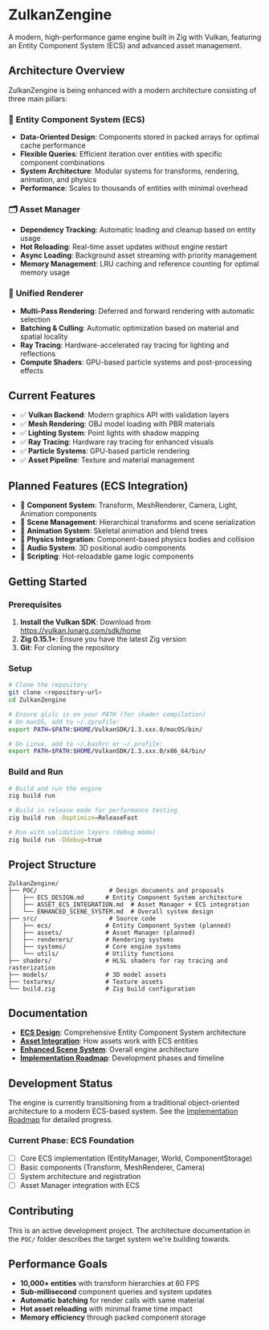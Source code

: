 # ZulkanZengine

A modern, high-performance game engine built in Zig with Vulkan, featuring an Entity Component System (ECS) and advanced asset management.

## Architecture Overview

ZulkanZengine is being enhanced with a modern architecture consisting of three main pillars:

### 🧩 **Entity Component System (ECS)**
- **Data-Oriented Design**: Components stored in packed arrays for optimal cache performance
- **Flexible Queries**: Efficient iteration over entities with specific component combinations  
- **System Architecture**: Modular systems for transforms, rendering, animation, and physics
- **Performance**: Scales to thousands of entities with minimal overhead

### 🗂️ **Asset Manager** 
- **Dependency Tracking**: Automatic loading and cleanup based on entity usage
- **Hot Reloading**: Real-time asset updates without engine restart
- **Async Loading**: Background asset streaming with priority management
- **Memory Management**: LRU caching and reference counting for optimal memory usage

### 🎨 **Unified Renderer**
- **Multi-Pass Rendering**: Deferred and forward rendering with automatic selection
- **Batching & Culling**: Automatic optimization based on material and spatial locality  
- **Ray Tracing**: Hardware-accelerated ray tracing for lighting and reflections
- **Compute Shaders**: GPU-based particle systems and post-processing effects

## Current Features

- ✅ **Vulkan Backend**: Modern graphics API with validation layers
- ✅ **Mesh Rendering**: OBJ model loading with PBR materials
- ✅ **Lighting System**: Point lights with shadow mapping
- ✅ **Ray Tracing**: Hardware ray tracing for enhanced visuals
- ✅ **Particle Systems**: GPU-based particle rendering
- ✅ **Asset Pipeline**: Texture and material management

## Planned Features (ECS Integration)

- 🔄 **Component System**: Transform, MeshRenderer, Camera, Light, Animation components
- 🔄 **Scene Management**: Hierarchical transforms and scene serialization
- 🔄 **Animation System**: Skeletal animation and blend trees
- 🔄 **Physics Integration**: Component-based physics bodies and collision
- 🔄 **Audio System**: 3D positional audio components
- 🔄 **Scripting**: Hot-reloadable game logic components

## Getting Started

### Prerequisites

1. **Install the Vulkan SDK**: Download from https://vulkan.lunarg.com/sdk/home
2. **Zig 0.15.1+**: Ensure you have the latest Zig version
3. **Git**: For cloning the repository

### Setup

```sh
# Clone the repository
git clone <repository-url>
cd ZulkanZengine

# Ensure glslc is on your PATH (for shader compilation)
# On macOS, add to ~/.zprofile:
export PATH=$PATH:$HOME/VulkanSDK/1.3.xxx.0/macOS/bin/

# On Linux, add to ~/.bashrc or ~/.profile:
export PATH=$PATH:$HOME/VulkanSDK/1.3.xxx.0/x86_64/bin/
```

### Build and Run

```sh
# Build and run the engine
zig build run

# Build in release mode for performance testing
zig build run -Doptimize=ReleaseFast

# Run with validation layers (debug mode)
zig build run -Ddebug=true
```

## Project Structure

```
ZulkanZengine/
├── POC/                    # Design documents and proposals
│   ├── ECS_DESIGN.md      # Entity Component System architecture
│   ├── ASSET_ECS_INTEGRATION.md  # Asset Manager + ECS integration
│   └── ENHANCED_SCENE_SYSTEM.md  # Overall system design
├── src/                    # Source code
│   ├── ecs/               # Entity Component System (planned)
│   ├── assets/            # Asset Manager (planned) 
│   ├── renderers/         # Rendering systems
│   ├── systems/           # Core engine systems
│   └── utils/             # Utility functions
├── shaders/               # HLSL shaders for ray tracing and rasterization
├── models/                # 3D model assets
├── textures/              # Texture assets
└── build.zig              # Zig build configuration
```

## Documentation

- **[ECS Design](POC/ECS_DESIGN.md)**: Comprehensive Entity Component System architecture
- **[Asset Integration](POC/ASSET_ECS_INTEGRATION.md)**: How assets work with ECS entities  
- **[Enhanced Scene System](POC/ENHANCED_SCENE_SYSTEM.md)**: Overall engine architecture
- **[Implementation Roadmap](POC/IMPLEMENTATION_ROADMAP.md)**: Development phases and timeline

## Development Status

The engine is currently transitioning from a traditional object-oriented architecture to a modern ECS-based system. See the [Implementation Roadmap](POC/IMPLEMENTATION_ROADMAP.md) for detailed progress.

### Current Phase: ECS Foundation
- [ ] Core ECS implementation (EntityManager, World, ComponentStorage)
- [ ] Basic components (Transform, MeshRenderer, Camera)
- [ ] System architecture and registration
- [ ] Asset Manager integration with ECS

## Contributing

This is an active development project. The architecture documentation in the `POC/` folder describes the target system we're building towards.

## Performance Goals

- **10,000+ entities** with transform hierarchies at 60 FPS
- **Sub-millisecond** component queries and system updates
- **Automatic batching** for render calls with same material
- **Hot asset reloading** with minimal frame time impact
- **Memory efficiency** through packed component storage

